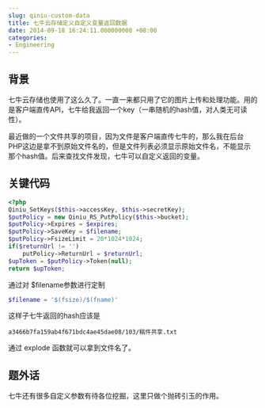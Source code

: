 ```yaml
---
slug: qiniu-custom-data
title: 七牛云存储定义自定义变量返回数据
date: 2014-09-18 16:24:11.000000000 +08:00
categories:
- Engineering
---
```

## 背景
七牛云存储也使用了这么久了。一直一来都只用了它的图片上传和处理功能。用的是客户端直传API，七牛给我返回一个key（一串随机的hash值，对人类无可读性）。

最近做的一个文件共享的项目，因为文件是客户端直传七牛的，那么我在后台PHP这边是拿不到原始文件名的，但是文件列表必须显示原始文件名，不能显示那个hash值。后来查找文件发现，七牛可以自定义返回的变量。

## 关键代码

```php
<?php
Qiniu_SetKeys($this->accessKey, $this->secretKey);
$putPolicy = new Qiniu_RS_PutPolicy($this->bucket);
$putPolicy->Expires = $expires;
$putPolicy->SaveKey = $filename;
$putPolicy->FsizeLimit = 20*1024*1024;
if($returnUrl != '')
	putPolicy->ReturnUrl = $returnUrl;
$upToken = $putPolicy->Token(null);
return $upToken;
```

通过对 $filename参数进行定制

```php
$filename = '$(fsize)/$(fname)'
```

这样子七牛返回的hash应该是

```
a3466b7fa159ab4f671bdc4ae45dae08/103/稿件共享.txt
```

通过 explode 函数就可以拿到文件名了。

## 题外话
七牛还有很多自定义参数有待各位挖掘，这里只做个抛砖引玉的作用。